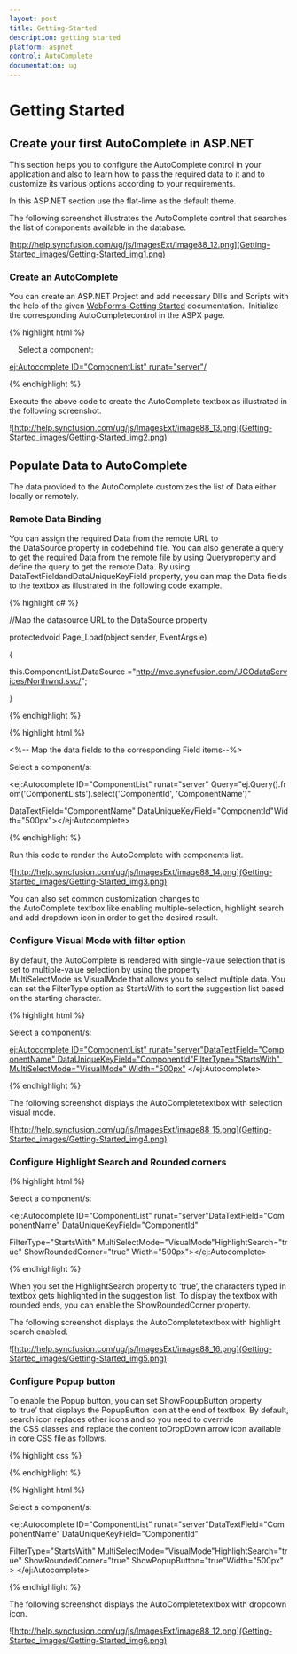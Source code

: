```yaml
---
layout: post
title: Getting-Started
description: getting started
platform: aspnet
control: AutoComplete
documentation: ug
---
```


# Getting Started

## Create your first AutoComplete in ASP.NET

This section helps you to configure the AutoComplete control in your application and also to learn how to pass the required data to it and to customize its various options according to your requirements.

In this ASP.NET section use the flat-lime as the default theme.

The following screenshot illustrates the AutoComplete control that searches the list of components available in the database.

[http://help.syncfusion.com/ug/js/ImagesExt/image88_12.png](Getting-Started_images/Getting-Started_img1.png) 



### Create an AutoComplete

You can create an ASP.NET Project and add necessary Dll’s and Scripts with the help of the given [WebForms-Getting Started](http://help.syncfusion.com/ug/js/Documents/gettingstartedwithmv.htm) documentation.  Initialize the corresponding AutoCompletecontrol in the ASPX page.

{% highlight html %}



<div>

    Select a component:

<ej:Autocomplete ID="ComponentList" runat="server"/>

</div>



{% endhighlight %}



Execute the above code to create the AutoComplete textbox as illustrated in the following screenshot.





![http://help.syncfusion.com/ug/js/ImagesExt/image88_13.png](Getting-Started_images/Getting-Started_img2.png)



## Populate Data to AutoComplete

The data provided to the AutoComplete customizes the list of Data either locally or remotely. 

### Remote Data Binding

You can assign the required Data from the remote URL to the DataSource property in codebehind file. You can also generate a query to get the required Data from the remote file by using Queryproperty and define the query to get the remote Data. By using DataTextFieldandDataUniqueKeyField property, you can map the Data fields to the textbox as illustrated in the following code example.

{% highlight c# %}



//Map the datasource URL to the DataSource property

protectedvoid Page_Load(object sender, EventArgs e)

{

this.ComponentList.DataSource ="http://mvc.syncfusion.com/UGOdataServices/Northwnd.svc/";

}



{% endhighlight %}



{% highlight html %}



<%-- Map the data fields to the corresponding Field items--%>

<div>

Select a component/s:

<ej:Autocomplete ID="ComponentList" runat="server" Query="ej.Query().from('ComponentLists').select('ComponentId', 'ComponentName')"

DataTextField="ComponentName" DataUniqueKeyField="ComponentId"Width="500px"></ej:Autocomplete>

</div>





{% endhighlight %}



Run this code to render the AutoComplete with components list.

![http://help.syncfusion.com/ug/js/ImagesExt/image88_14.png](Getting-Started_images/Getting-Started_img3.png)



You can also set common customization changes to the AutoComplete textbox like enabling multiple-selection, highlight search and add dropdown icon in order to get the desired result.

### Configure Visual Mode with filter option

By default, the AutoComplete is rendered with single-value selection that is set to multiple-value selection by using the property MultiSelectMode as VisualMode that allows you to select multiple data. You can set the FilterType option as StartsWith to sort the suggestion list based on the starting character.

{% highlight html %}



<div>

Select a component/s:

<ej:Autocomplete ID="ComponentList" runat="server"DataTextField="ComponentName" DataUniqueKeyField="ComponentId"FilterType="StartsWith" MultiSelectMode="VisualMode" Width="500px"> </ej:Autocomplete>

</div>





{% endhighlight %}



The following screenshot displays the AutoCompletetextbox with selection visual mode.

![http://help.syncfusion.com/ug/js/ImagesExt/image88_15.png](Getting-Started_images/Getting-Started_img4.png) 



### Configure Highlight Search and Rounded corners

{% highlight html %}

<div>

Select a component/s:

<ej:Autocomplete ID="ComponentList" runat="server"DataTextField="ComponentName" DataUniqueKeyField="ComponentId"

FilterType="StartsWith" MultiSelectMode="VisualMode"HighlightSearch="true" ShowRoundedCorner="true" Width="500px"></ej:Autocomplete>

</div>





{% endhighlight %}

When you set the HighlightSearch property to ‘true’, the characters typed in textbox gets highlighted in the suggestion list. To display the textbox with rounded ends, you can enable the ShowRoundedCorner property.

The following screenshot displays the AutoCompletetextbox with highlight search enabled.

![http://help.syncfusion.com/ug/js/ImagesExt/image88_16.png](Getting-Started_images/Getting-Started_img5.png) 



### Configure Popup button

To enable the Popup button, you can set ShowPopupButton property to ‘true’ that displays the PopupButton icon at the end of textbox. By default, search icon replaces other icons and so you need to override the CSS classes and replace the content toDropDown arrow icon available in core CSS file as follows.

{% highlight css %}



<style>

.e-icon.e-search:before {

               content:"\e63b";

        }

</style>





{% endhighlight %}



{% highlight html %}



<div>

Select a component/s:

<ej:Autocomplete ID="ComponentList" runat="server"DataTextField="ComponentName" DataUniqueKeyField="ComponentId" 

FilterType="StartsWith" MultiSelectMode="VisualMode"HighlightSearch="true" ShowRoundedCorner="true" ShowPopupButton="true"Width="500px"> </ej:Autocomplete>

</div>





{% endhighlight %}



The following screenshot displays the AutoCompletetextbox with dropdown icon.



![http://help.syncfusion.com/ug/js/ImagesExt/image88_12.png](Getting-Started_images/Getting-Started_img6.png)



